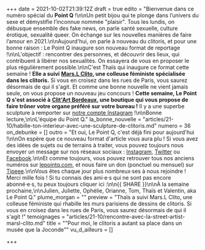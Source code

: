 +++
date = 2021-10-02T21:39:12Z
draft = true
edito = "Bienvenue dans ce numéro spécial du **Point Q** !\n\nUn petit bijou qui te plonge dans l’univers du sexe et démystifie l’inconnue nommée \"plaisir\". Tous les lundis, on débusque ensemble des fake news, on parle santé sexuelle, culture érotique, sexualité queer. On échange sur les nouvelles manières de faire l’amour en 2021.\n\nAujourd'hui, on parle à nouveau du clitoris, et pour une bonne raison : Le Point Q inaugure son nouveau format de reportage !\n\nL'objectif : rencontrer des personnes, et découvrir des lieux, qui contribuent à libérer nos sexualités. On essayera de vous en proposer le plus régulièrement possible.\n\nC'est Thaïs qui inaugure ce format cette semaine ! **Elle a suivi** [**Mars.L Clito**](https://www.instagram.com/marsl_clito/)**, une colleuse féministe spécialisée dans les clitoris.** Si vous en croisez dans les rues de Paris, vous saurez désormais de qui il s'agit. Et comme une bonne nouvelle ne vient jamais seule, on vous propose un nouveau jeu concours ! **Cette semaine, Le Point Q s'est associé à** [**Clit'Art Bordeaux**](https://www.clitart.fr/collection-permanente)**, une boutique qui vous propose de faire trôner votre organe préféré sur votre bureau !** Il y a une superbe sculpture à remporter sur [notre compte Instagram](https://www.instagram.com/lepoint.q/?hl=fr) !\n\nBonne lecture,\n\nL'équipe du Point Q."
la_bonne_nouvelle = "articles/21-10/habille-ton-interieur-avec-une-sculpture-de-clitoris.md"
numero = 36
on_debunke = []
outro = "Et oui, Le Point Q, c'est déjà fini pour aujourd'hui !\n\nOn espère que ce nouveau format d'article vous aura plu ! Si vous avez des idées de sujets ou de terrains à traiter, vous pouvez toujours nous envoyer un message sur nos réseaux sociaux : [Instagram](https://www.instagram.com/lepoint.q/?hl=fr), [Twitter](https://twitter.com/LePointQ) ou [Facebook](https://www.facebook.com/lepointq.news/).\n\nEt comme toujours, vous pouvez retrouver tous nos anciens numéros sur [lepointq.com](https://lepointq.com), et nous faire un don (ponctuel ou mensuel) sur [Tipeee](https://fr.tipeee.com/le-point-q).\n\nVous êtes chaque jour plus nombreux·ses à nous rejoindre ! Merci mille fois ! Si tu connais des ami·e·s qui ne sont pas encore abonné·e·s, tu peux toujours cliquer ici :\n\n{{ SHARE }}\n\nÀ la semaine prochaine,\n\nJulien, Juliette, Ophélie, Orianne, Tom, Thaïs et Valentin, aka Le Point Q."
plume_morgan = ""
preview = "Thaïs a suivi Mars.L Clito, une colleuse féministe qui rhabille les murs parisiens de dessins de clitoris. Si vous en croisez dans les rues de Paris, vous saurez désormais de qui il s'agit !"
temoignages = "articles/21-10/rencontre-avec-la-street-artist-marsl-clito.md"
title = "\"Pour moi, le clitoris a autant sa place dans un musée que la Joconde\""
vu_d_ailleurs = []

+++
